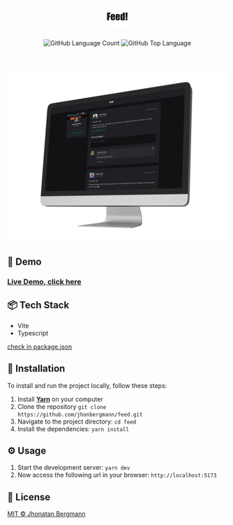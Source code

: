 <h1 align="center">
  <img src="docs/assets/logo.png" width="50" alt="logo" >
</h1>

<p align="center">
  <img alt="GitHub Language Count" src="https://img.shields.io/github/languages/count/jhonbergmann/feed" />
  <img alt="GitHub Top Language" src="https://img.shields.io/github/languages/top/jhonbergmann/feed" />
</p>

<br>

<p align="center">
  <img src="docs/assets/illustration.png" alt="illustration" >
</p>

## 🔺 Demo
### [Live Demo, click here](https://feed-jhonatan-bergmann.vercel.app/)

## 📦 Tech Stack

- Vite
- Typescript

[check in package.json](/package.json)

## 🔩 Installation

To install and run the project locally, follow these steps:

1. Install [**Yarn**](https://yarnpkg.com/) on your computer
1. Clone the repository `git clone https://github.com/jhonbergmann/feed.git`
1. Navigate to the project directory: `cd feed`
1. Install the dependencies: `yarn install`

## ⚙️ Usage

1. Start the development server: `yarn dev`
1. Now access the following url in your browser: `http://localhost:5173`

## 📝 License

[MIT © Jhonatan Bergmann](https://github.com/jhonbergmann/feed/blob/main/LICENSE)
